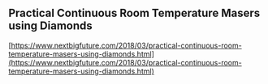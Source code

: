 ## Practical Continuous Room Temperature Masers using Diamonds
  
  [https://www.nextbigfuture.com/2018/03/practical-continuous-room-temperature-masers-using-diamonds.html](https://www.nextbigfuture.com/2018/03/practical-continuous-room-temperature-masers-using-diamonds.html)